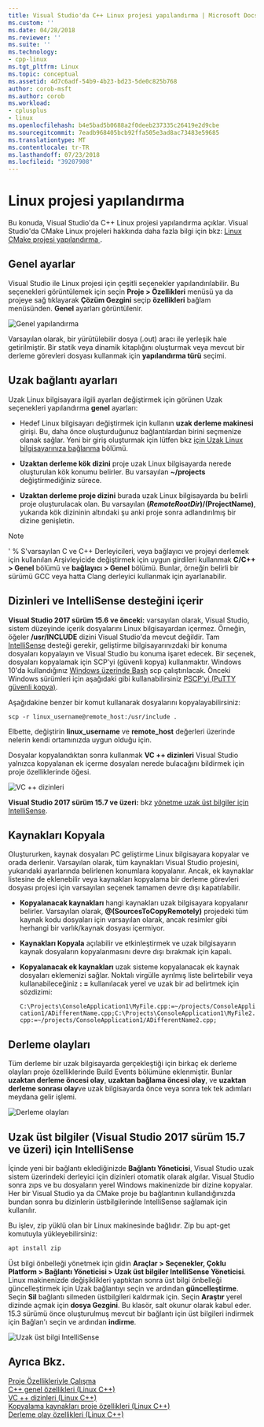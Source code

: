 ```yaml
---
title: Visual Studio'da C++ Linux projesi yapılandırma | Microsoft Docs
ms.custom: ''
ms.date: 04/28/2018
ms.reviewer: ''
ms.suite: ''
ms.technology:
- cpp-linux
ms.tgt_pltfrm: Linux
ms.topic: conceptual
ms.assetid: 4d7c6adf-54b9-4b23-bd23-5de0c825b768
author: corob-msft
ms.author: corob
ms.workload:
- cplusplus
- linux
ms.openlocfilehash: b4e5bad5b0688a2f0deeb237335c26419e2d9cbe
ms.sourcegitcommit: 7eadb968405bcb92ffa505e3ad8ac73483e59685
ms.translationtype: MT
ms.contentlocale: tr-TR
ms.lasthandoff: 07/23/2018
ms.locfileid: "39207908"
---
```

# <a name="configure-a-linux-project"></a>Linux projesi yapılandırma
Bu konuda, Visual Studio'da C++ Linux projesi yapılandırma açıklar. Visual Studio'da CMake Linux projeleri hakkında daha fazla bilgi için bkz: [Linux CMake projesi yapılandırma ](cmake-linux-project.md).

## <a name="general-settings"></a>Genel ayarlar
Visual Studio ile Linux projesi için çeşitli seçenekler yapılandırılabilir.  Bu seçenekleri görüntülemek için seçin **Proje > Özellikleri** menüsü ya da projeye sağ tıklayarak **Çözüm Gezgini** seçip **özellikleri** bağlam menüsünden. **Genel** ayarları görüntülenir.

![Genel yapılandırma](media/settings_general.png)

Varsayılan olarak, bir yürütülebilir dosya (.out) aracı ile yerleşik hale getirilmiştir.  Bir statik veya dinamik kitaplığını oluşturmak veya mevcut bir derleme görevleri dosyası kullanmak için **yapılandırma türü** seçimi.

## <a name="remote-settings"></a>Uzak bağlantı ayarları
Uzak Linux bilgisayara ilgili ayarları değiştirmek için görünen Uzak seçenekleri yapılandırma **genel** ayarları:

* Hedef Linux bilgisayarı değiştirmek için kullanın **uzak derleme makinesi** girişi.  Bu, daha önce oluşturduğunuz bağlantılardan birini seçmenize olanak sağlar.  Yeni bir giriş oluşturmak için lütfen bkz [için Uzak Linux bilgisayarınıza bağlanma](connect-to-your-remote-linux-computer.md) bölümü.

* **Uzaktan derleme kök dizini** proje uzak Linux bilgisayarda nerede oluşturulan kök konumu belirler.  Bu varsayılan **~/projects** değiştirmediğiniz sürece.

* **Uzaktan derleme proje dizini** burada uzak Linux bilgisayarda bu belirli proje oluşturulacak olan.  Bu varsayılan **$(RemoteRootDir)/$(ProjectName)**, yukarıda kök dizininin altındaki şu anki proje sonra adlandırılmış bir dizine genişletin.

> [!NOTE]
> ' % S'varsayılan C ve C++ Derleyicileri, veya bağlayıcı ve projeyi derlemek için kullanılan Arşivleyicide değiştirmek için uygun girdileri kullanmak **C/C++ > Genel** bölümü ve **bağlayıcı > Genel** bölümü.  Bunlar, örneğin belirli bir sürümü GCC veya hatta Clang derleyici kullanmak için ayarlanabilir.

## <a name="include-directories-and-intellisense-support"></a>Dizinleri ve IntelliSense desteğini içerir

**Visual Studio 2017 sürüm 15.6 ve önceki:** varsayılan olarak, Visual Studio, sistem düzeyinde içerik dosyalarını Linux bilgisayardan içermez.  Örneğin, öğeler **/usr/INCLUDE** dizini Visual Studio'da mevcut değildir.
Tam [IntelliSense](/visualstudio/ide/using-intellisense) desteği gerekir, geliştirme bilgisayarınızdaki bir konuma dosyaları kopyalayın ve Visual Studio bu konuma işaret edecek.  Bir seçenek, dosyaları kopyalamak için SCP'yi (güvenli kopya) kullanmaktır.  Windows 10'da kullandığınız [Windows üzerinde Bash](https://msdn.microsoft.com/commandline/wsl/about) scp çalıştırılacak.  Önceki Windows sürümleri için aşağıdaki gibi kullanabilirsiniz [PSCP'yi (PuTTY güvenli kopya)](http://www.chiark.greenend.org.uk/~sgtatham/putty/download.html).

Aşağıdakine benzer bir komut kullanarak dosyalarını kopyalayabilirsiniz:

`scp -r linux_username@remote_host:/usr/include .`

Elbette, değiştirin **linux_username** ve **remote_host** değerleri üzerinde nelerin kendi ortamınızda uygun olduğu için.

Dosyalar kopyalandıktan sonra kullanmak **VC ++ dizinleri** Visual Studio yalnızca kopyalanan ek içerme dosyaları nerede bulacağını bildirmek için proje özelliklerinde öğesi.

![VC ++ dizinleri](media/settings_directories.png)

**Visual Studio 2017 sürüm 15.7 ve üzeri:** bkz [yönetme uzak üst bilgiler için IntelliSense](#remote_intellisense).

## <a name="copy-sources"></a>Kaynakları Kopyala
Oluştururken, kaynak dosyaları PC geliştirme Linux bilgisayara kopyalar ve orada derlenir.  Varsayılan olarak, tüm kaynakları Visual Studio projesini, yukarıdaki ayarlarında belirlenen konumlara kopyalanır.  Ancak, ek kaynaklar listesine de eklenebilir veya kaynakları kopyalama bir derleme görevleri dosyası projesi için varsayılan seçenek tamamen devre dışı kapatılabilir.

* **Kopyalanacak kaynakları** hangi kaynakları uzak bilgisayara kopyalanır belirler.  Varsayılan olarak, **@(SourcesToCopyRemotely)** projedeki tüm kaynak kodu dosyaları için varsayılan olarak, ancak resimler gibi herhangi bir varlık/kaynak dosyası içermiyor.

* **Kaynakları Kopyala** açılabilir ve etkinleştirmek ve uzak bilgisayarın kaynak dosyaların kopyalanmasını devre dışı bırakmak için kapalı.

* **Kopyalanacak ek kaynakları** uzak sisteme kopyalanacak ek kaynak dosyaları eklemenizi sağlar.  Noktalı virgülle ayrılmış liste belirtebilir veya kullanabileceğiniz **: =** kullanılacak yerel ve uzak bir ad belirtmek için sözdizimi:

  `C:\Projects\ConsoleApplication1\MyFile.cpp:=~/projects/ConsoleApplication1/ADifferentName.cpp;C:\Projects\ConsoleApplication1\MyFile2.cpp:=~/projects/ConsoleApplication1/ADifferentName2.cpp;`

## <a name="build-events"></a>Derleme olayları
Tüm derleme bir uzak bilgisayarda gerçekleştiği için birkaç ek derleme olayları proje özelliklerinde Build Events bölümüne eklenmiştir.  Bunlar **uzaktan derleme öncesi olay**, **uzaktan bağlama öncesi olay**, ve **uzaktan derleme sonrası olay**ve uzak bilgisayarda önce veya sonra tek tek adımları meydana gelir işlemi.

![Derleme olayları](media/settings_buildevents.png)

## <a name="remote_intellisense"></a> Uzak üst bilgiler (Visual Studio 2017 sürüm 15.7 ve üzeri) için IntelliSense

İçinde yeni bir bağlantı eklediğinizde **Bağlantı Yöneticisi**, Visual Studio uzak sistem üzerindeki derleyici için dizinleri otomatik olarak algılar. Visual Studio sonra zıps ve bu dosyaların yerel Windows makinenizde bir dizine kopyalar. Her bir Visual Studio ya da CMake proje bu bağlantının kullandığınızda bundan sonra bu dizinlerin üstbilgilerinde IntelliSense sağlamak için kullanılır.

Bu işlev, zip yüklü olan bir Linux makinesinde bağlıdır. Zip bu apt-get komutuyla yükleyebilirsiniz:

```cmd
apt install zip
```

Üst bilgi önbelleği yönetmek için gidin **Araçlar > Seçenekler, Çoklu Platform > Bağlantı Yöneticisi > Uzak üst bilgiler IntelliSense Yöneticisi**. Linux makinenizde değişiklikleri yaptıktan sonra üst bilgi önbelleği güncelleştirmek için Uzak bağlantıyı seçin ve ardından **güncelleştirme**. Seçin **Sil** bağlantı silmeden üstbilgileri kaldırmak için. Seçin **Araştır** yerel dizinde açmak için **dosya Gezgini**. Bu klasör, salt okunur olarak kabul eder. 15.3 sürümü önce oluşturulmuş mevcut bir bağlantı için üst bilgileri indirmek için Bağlan'ı seçin ve ardından **indirme**.

![Uzak üst bilgi IntelliSense](media/remote-header-intellisense.png)

## <a name="see-also"></a>Ayrıca Bkz.
[Proje Özellikleriyle Çalışma](../ide/working-with-project-properties.md)  
[C++ genel özellikleri (Linux C++)](../linux/prop-pages/general-linux.md)  
[VC ++ dizinleri (Linux C++)](../linux/prop-pages/directories-linux.md)  
[Kopyalama kaynakları proje özellikleri (Linux C++)](../linux/prop-pages/copy-sources-project.md)  
[Derleme olay özellikleri (Linux C++)](../linux/prop-pages/build-events-linux.md)